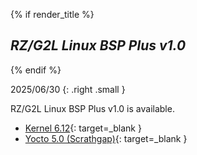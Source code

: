 {% if render_title %}

## *RZ/G2L Linux BSP Plus v1.0*

{% endif %}

2025/06/30
{: .right .small }

RZ/G2L Linux BSP Plus v1.0 is available.

* [Kernel 6.12](https://www.kernel.org/doc/html/v6.12/){: target=_blank }
* [Yocto 5.0 (Scrathgap)](https://docs.yoctoproject.org/next/migration-guides/release-5.0.html){: target=_blank }
